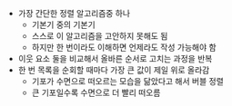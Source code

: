 - 가장 간단한 정렬 알고리즘중 하나
	- 기본기 중의 기본기
	- 스스로 이 알고리즘을 고안하지 못해도 됨
	- 하지만 한 번이라도 이해하면 언제라도 작성 가능해야 함
- 이웃 요소 둘을 비교해서 올바른 순서로 고치는 과정을 반복
- 한 번 목록을 순회할 때마다 가장 큰 값이 제일 위로 올라감
	- 기포가 수면으로 떠오르는 모습을 닮았다고 해서 버블 정렬
	- 큰 기포일수록 수면으로 더 빨리 떠오름
